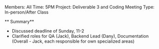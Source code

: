 Members: All
Time: 5PM
Project: Deliverable 3 and Coding
Meeting Type: In-person/After Class

** Summary**

- Discussed deadline of Sunday, 11-2
- Clarified roles for QA (Jack), Backend Lead (Dany), Documentation (Overall - Jack, each responsible for own specialized areas)
